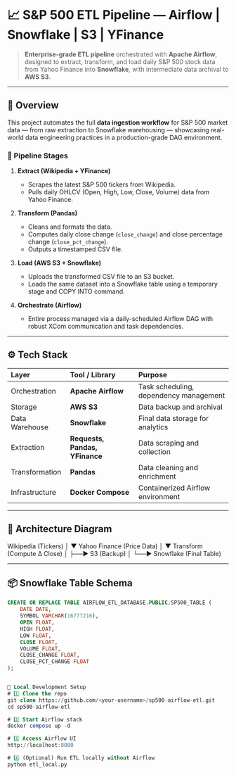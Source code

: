 # 📈 S&P 500 ETL Pipeline — Airflow | Snowflake | S3 | YFinance

> **Enterprise-grade ETL pipeline** orchestrated with **Apache Airflow**, designed to extract, transform, and load daily S&P 500 stock data from Yahoo Finance into **Snowflake**, with intermediate data archival to **AWS S3**.

---

## 🚀 Overview

This project automates the full **data ingestion workflow** for S&P 500 market data — from raw extraction to Snowflake warehousing — showcasing real-world data engineering practices in a production-grade DAG environment.

### 🔁 Pipeline Stages
1. **Extract (Wikipedia + YFinance)**  
   - Scrapes the latest S&P 500 tickers from Wikipedia.  
   - Pulls daily OHLCV (Open, High, Low, Close, Volume) data from Yahoo Finance.

2. **Transform (Pandas)**  
   - Cleans and formats the data.  
   - Computes daily close change (`close_change`) and close percentage change (`close_pct_change`).  
   - Outputs a timestamped CSV file.

3. **Load (AWS S3 + Snowflake)**  
   - Uploads the transformed CSV file to an S3 bucket.  
   - Loads the same dataset into a Snowflake table using a temporary stage and COPY INTO command.

4. **Orchestrate (Airflow)**  
   - Entire process managed via a daily-scheduled Airflow DAG with robust XCom communication and task dependencies.

---

## ⚙️ Tech Stack

| Layer | Tool / Library | Purpose |
|:------|:----------------|:--------|
| Orchestration | **Apache Airflow** | Task scheduling, dependency management |
| Storage | **AWS S3** | Data backup and archival |
| Data Warehouse | **Snowflake** | Final data storage for analytics |
| Extraction | **Requests, Pandas, YFinance** | Data scraping and collection |
| Transformation | **Pandas** | Data cleaning and enrichment |
| Infrastructure | **Docker Compose** | Containerized Airflow environment |

---

## 🧠 Architecture Diagram

Wikipedia (Tickers)
│
▼
Yahoo Finance (Price Data)
│
▼
Transform
(Compute Δ Close)
│
├──► S3 (Backup)
│
└──► Snowflake (Final Table)



---

## 📦 Snowflake Table Schema

```sql
CREATE OR REPLACE TABLE AIRFLOW_ETL_DATABASE.PUBLIC.SP500_TABLE (
    DATE DATE,
    SYMBOL VARCHAR(16777216),
    OPEN FLOAT,
    HIGH FLOAT,
    LOW FLOAT,
    CLOSE FLOAT,
    VOLUME FLOAT,
    CLOSE_CHANGE FLOAT,
    CLOSE_PCT_CHANGE FLOAT
);


🧱 Local Development Setup
# 1️⃣ Clone the repo
git clone https://github.com/<your-username>/sp500-airflow-etl.git
cd sp500-airflow-etl

# 2️⃣ Start Airflow stack
docker compose up -d

# 3️⃣ Access Airflow UI
http://localhost:8080

# 4️⃣ (Optional) Run ETL locally without Airflow
python etl_local.py
